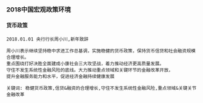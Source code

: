 ### 2018中国宏观政策环境

#### 货币政策

```text
2018.01.01 央行行长周小川,新年致辞

周小川表示继续坚持稳中求进工作总基调，实施稳健的货币政策，保持货币信贷和社会融资规模合理增长。
重点围绕打好决胜全面建成小康社会三大攻坚战，着力推动经济更高质量发展。
守住不发生系统性金融风险的底线。大力推动重点领域和关键环节的金融改革开放，
提升金融服务能力和水平，促进经济金融持续健康发展

关键词: 稳健货币政策,信贷&融资的合理增长,守住不发生系统性金融风险,重点领域&关键关节金融改革
``` 
